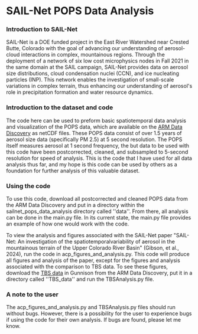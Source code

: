 # SAIL-Net POPS Data Analysis

### Introduction to SAIL-Net

SAIL-Net is a DOE funded project in the East River Watershed near Crested Butte, Colorado with the goal of advancing our understanding of aerosol-cloud interactions in complex, mountainous regions. 
Through the deployment of a network of six low cost microphysics nodes in Fall 2021 in the same domain at the SAIL campaign, SAIL-Net provides data on aerosol size distributions, cloud condensation nuclei (CCN), and ice nucleating particles (INP). 
This network enables the investigation of small-scale variations in complex terrain, thus enhancing our understanding of aerosol's role in precipitation formation and water resource dynamics.

### Introduction to the dataset and code

The code here can be used to preform basic spatiotemporal data analysis and visualization of the POPS data, which are available on the [ARM Data Discovery](https://doi.org/10.5439/2203692) as netCDF files.
These POPS data consist of over 1.5 years of aerosol size data (specifically PM 2.5) at 5 second resolution.
The POPS itself measures aerosol at 1 second frequency, the but data to be used with this code have been postcorrected, cleaned, and subsampled to 5-second resolution for speed of analysis.
This is the code that I have used for all data analysis thus far, and my hope is this code can be used by others as a foundation for further analysis of this valuable dataset. 

### Using the code

To use this code, download all postcorrected and cleaned POPS data from the ARM Data Discovery and put in a directory within the sailnet_pops_data_analysis directory called ''data''.
From there, all analysis can be done in the main.py file.
In its current state, the main.py file provides an example of how one would work with the code.

To view the analysis and figures associated with the SAIL-Net paper "SAIL-Net: An investigation of the spatiotemporalvariability of aerosol in the mountainous terrain of the Upper Colorado River Basin" (Gibson, et al., 2024), run the code in acp_figures_and_analysis.py. 
This code will produce all figures and analysis of the paper, except for the figures and analysis associated with the comparison to TBS data. To see these figures, download the [TBS data](https://doi.org/10.5439/1827703) in Gunnison from the ARM Data Discovery, put it in a directory called ''TBS_data'' and run the TBSAnalysis.py file.


### A note to the user

The acp_figures_and_analysis.py and TBSAnalysis.py files should run without bugs.
However, there is a possibility for the user to experience bugs if using the code for their own analysis.
If bugs are found, please let me know.


